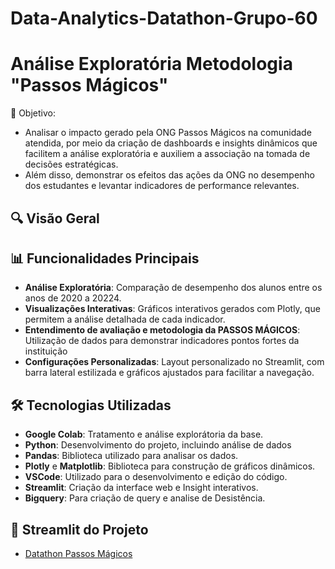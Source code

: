 # Data-Analytics-Datathon-Grupo-60

# Análise Exploratória Metodologia "Passos Mágicos"

🎯 Objetivo: 
 - Analisar o impacto gerado pela ONG Passos Mágicos na comunidade atendida, por meio da criação de dashboards e insights dinâmicos que facilitem a análise exploratória e auxiliem a associação na tomada de decisões estratégicas.
 - Além disso, demonstrar os efeitos das ações da ONG no desempenho dos estudantes e levantar indicadores de performance relevantes.
  
## 🔍 Visão Geral


## 📊 Funcionalidades Principais
- **Análise Exploratória**: Comparação de desempenho dos alunos entre os anos de 2020 a 20224.
- **Visualizações Interativas**: Gráficos interativos gerados com Plotly, que permitem a análise detalhada de cada indicador.
- **Entendimento de avaliação e metodologia da PASSOS MÁGICOS**: Utilização de dados para demonstrar indicadores pontos fortes da instituição 
- **Configurações Personalizadas**: Layout personalizado no Streamlit, com barra lateral estilizada e gráficos ajustados para facilitar a navegação.

## 🛠️ Tecnologias Utilizadas
- **Google Colab**: Tratamento e análise explorátoria da base.
- **Python**: Desenvolvimento do projeto, incluindo análise de dados
- **Pandas**: Biblioteca utilizado para analisar os dados.
- **Plotly** e **Matplotlib**: Biblioteca para construção de gráficos dinâmicos.
- **VSCode**: Utilizado para o desenvolvimento e edição do código.
- **Streamlit**: Criação da interface web e Insight interativos.
- **Bigquery**: Para criação de query e analise de Desistência.

## 🚀 Streamlit do Projeto
- [Datathon Passos Mágicos](https://data-analytics-datathon-grupo-60.streamlit.app/)
